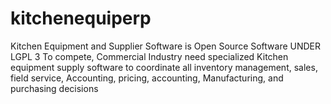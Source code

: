 # kitchenequiperp
Kitchen Equipment and Supplier Software is Open Source Software UNDER LGPL 3
To compete, Commercial Industry need specialized Kitchen equipment supply software to coordinate all inventory management, sales, field service, Accounting, pricing, accounting, Manufacturing, and purchasing decisions
